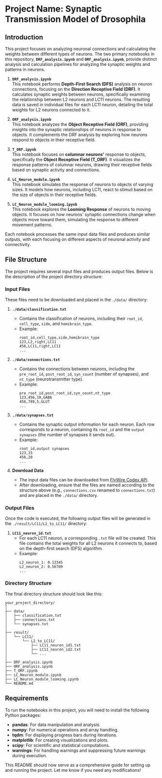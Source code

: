 # Project Name: Synaptic Transmission Model of Drosophila

## Introduction

This project focuses on analyzing neuronal connections and calculating the weights between different types of neurons. The two primary notebooks in this repository, **`DRF_analysis.ipynb`** and **`ORF_analysis.ipynb`**, provide distinct analysis and calculation pipelines for analyzing the synaptic weights and patterns in neurons.

1. **`DRF_analysis.ipynb`**  
   This notebook performs **Depth-First Search (DFS)** analysis on neuron connections, focusing on the **Direction Receptive Field (DRF)**. It calculates synaptic weights between neurons, specifically examining the relationship between L2 neurons and LC11 neurons. The resulting data is saved in individual files for each LC11 neuron, detailing the total weights for L2 neurons connected to it.

2. **`ORF_analysis.ipynb`**  
   This notebook analyzes the **Object Receptive Field (ORF)**, providing insights into the synaptic relationships of neurons in response to objects. It complements the DRF analysis by exploring how neurons respond to objects in their receptive field.

3. **`T_ORF.ipynb`**  
   This notebook focuses on **columnar neurons'** response to objects, specifically the **Object Receptive Field (T_ORF)**. It visualizes the response patterns of columnar neurons, drawing their receptive fields based on synaptic activity and connections.

4. **`LC_Neuron_module.ipynb`**  
   This notebook simulates the response of neurons to objects of varying sizes. It models how neurons, including LC11, react to stimuli based on the size of objects in their receptive fields.

5. **`LC_Neuron_module_looming.ipynb`**  
   This notebook explores the **Looming Response** of neurons to moving objects. It focuses on how neurons' synaptic connections change when objects move toward them, simulating the response to different movement patterns.

Each notebook processes the same input data files and produces similar outputs, with each focusing on different aspects of neuronal activity and connectivity.

## File Structure

The project requires several input files and produces output files. Below is the description of the project directory structure:

### Input Files

These files need to be downloaded and placed in the `./data/` directory:

1. **`./data/classification.txt`**  
   - Contains the classification of neurons, including their `root_id`, `cell_type`, `side`, and `hemibrain_type`.
   - Example:
     ```plaintext
     root_id,cell_type,side,hemibrain_type
     123,L2,right,LC11
     456,LC11,right,LC11
     ...
     ```

2. **`./data/connections.txt`**  
   - Contains the connections between neurons, including the `pre_root_id`, `post_root_id`, `syn_count` (number of synapses), and `nt_type` (neurotransmitter type).
   - Example:
     ```plaintext
     pre_root_id,post_root_id,syn_count,nt_type
     123,456,10,GABA
     456,789,5,GLUT
     ...
     ```

3. **`./data/synapses.txt`**  
   - Contains the synaptic output information for each neuron. Each row corresponds to a neuron, containing its `root_id` and the `output synapses` (the number of synapses it sends out).
   - Example:
     ```plaintext
     root_id,output synapses
     123,15
     456,20
     ...
     ```

4. **Download Data**  
   - The input data files can be downloaded from [FlyWire Codex API](https://codex.flywire.ai/api/download).
   - After downloading, ensure that the files are named according to the structure above (e.g., `connections.csv` renamed to `connections.txt`) and are placed in the `./data/` directory.

### Output Files

Once the code is executed, the following output files will be generated in the `./result/LC11/L2_to_LC11/` directory:

1. **`LC11_neuron_id.txt`**  
   - For each LC11 neuron, a corresponding `.txt` file will be created. This file contains the total weights for all L2 neurons it connects to, based on the depth-first search (DFS) algorithm.
   - Example:
     ```plaintext
     L2_neuron_1: 0.12345
     L2_neuron_2: 0.56789
     ...
     ```

### Directory Structure

The final directory structure should look like this:

```plaintext
your_project_directory/
│
├── data/
│   ├── classification.txt
│   ├── connections.txt
│   └── synapses.txt
│
├── result/
│   └── LC11/
│       └── L2_to_LC11/
│           ├── LC11_neuron_id1.txt
│           ├── LC11_neuron_id2.txt
│           └── ...
│
├── DRF_analysis.ipynb
├── ORF_analysis.ipynb
├── T_ORF.ipynb
├── LC_Neuron_module.ipynb
├── LC_Neuron_module_looming.ipynb
└── README.md

```
## Requirements

To run the notebooks in this project, you will need to install the following Python packages:

- **pandas**: For data manipulation and analysis.
- **numpy**: For numerical operations and array handling.
- **tqdm**: For displaying progress bars during iterations.
- **matplotlib**: For creating visualizations and plots.
- **scipy**: For scientific and statistical computations.
- **warnings**: For handling warnings and suppressing future warnings during execution.

This README should now serve as a comprehensive guide for setting up and running the project. Let me know if you need any modifications!

